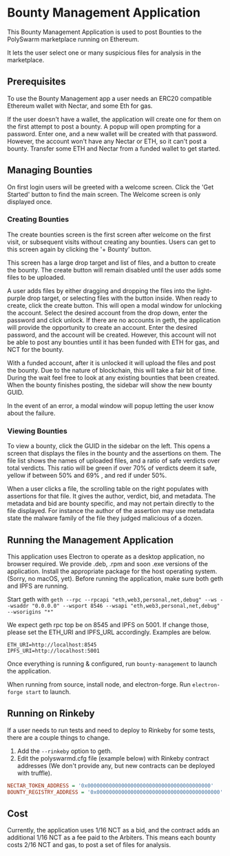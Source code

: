 # Bounty Management Application

This Bounty Management Application is used to post Bounties to the PolySwarm marketplace running on Ethereum.

It lets the user select one or many suspicious files for analysis in the marketplace. 

## Prerequisites

To use the Bounty Management app a user needs an ERC20 compatible Ethereum wallet with Nectar, and some Eth for gas.

If the user doesn't have a wallet, the application will create one for them on the first attempt to post a bounty. A popup will open prompting for a password. Enter one, and a new wallet will be created with that password. However, the account won't have any Nectar or ETH, so it can't post a bounty. Transfer some ETH and Nectar from a funded wallet to get started.

## Managing Bounties

On first login users will be greeted with a welcome screen. Click the 'Get Started' button to find the main screen. The Welcome screen is only displayed once.

### Creating Bounties

The create bounties screen is the first screen after welcome on the first visit, or subsequent visits without creating any bounties. Users can get to this screen again by clicking the '+ Bounty' button.

This screen has a large drop target and list of files, and a button to create the bounty. The create button will remain disabled until the user adds some files to be uploaded.

A user adds files by either dragging and dropping the files into the light-purple drop target, or selecting files with the button inside. When ready to create, click the create button. This will open a modal window for unlocking the account. Select the desired account from the drop down, enter the password and click unlock. If there are no accounts in geth, the application will provide the opportunity to create an account. Enter the desired password, and the account will be created. However, this account will not be able to post any bounties until it has been funded with ETH for gas, and NCT for the bounty. 

With a funded account, after it is unlocked it will upload the files and post the bounty. Due to the nature of blockchain, this will take a fair bit of time. During the wait feel free to look at any existing bounties that been created. When the bounty finishes posting, the sidebar will show the new bounty GUID. 

In the event of an error, a modal window will popup letting the user know about the failure.

### Viewing Bounties

To view a bounty, click the GUID in the sidebar on the left. This opens a screen that displays the files in the bounty and the assertions on them. The file list shows the names of uploaded files, and a ratio of safe verdicts over total verdicts. This ratio will be green if over 70% of verdicts deem it safe, yellow if between 50% and 69% , and red if under 50%. 

When a user clicks a file, the scrolling table on the right populates with assertions for that file. It gives the author, verdict, bid, and metadata. The metadata and bid are bounty specific, and may not pertain directly to the file displayed. For instance the author of the assertion may use metadata state the malware family of the file they judged malicious of a dozen.

## Running the Management Application

This application uses Electron to operate as a desktop application, no browser required. We provide .deb, .rpm and soon .exe versions of the application. Install the appropriate package for the host operating system. (Sorry, no macOS, yet). Before running the application, make sure  both geth and IPFS are running.

Start geth with `geth --rpc --rpcapi "eth,web3,personal,net,debug" --ws --wsaddr "0.0.0.0" --wsport 8546 --wsapi "eth,web3,personal,net,debug" --wsorigins "*"`

We expect geth rpc top be on 8545 and IPFS on 5001. If  change those, please set the ETH_URI and IPFS_URL accordingly. Examples are below.

```.env
ETH_URI=http://localhost:8545
IPFS_URI=http://localhost:5001
```

Once everything is running & configured, run `bounty-management` to launch the application.

When running from source, install node, and electron-forge. Run `electron-forge start` to launch.

## Running on Rinkeby

If a user needs to run tests and need to deploy to Rinkeby for some tests, there are a couple things to change.

1. Add the `--rinkeby` option to geth. 
2. Edit the polyswarmd.cfg file (example below) with Rinkeby contract addresses (We don't provide any, but new contracts can be deployed with truffle).

```polyswarm.cfg
NECTAR_TOKEN_ADDRESS = '0x0000000000000000000000000000000000000000'
BOUNTY_REGISTRY_ADDRESS = '0x0000000000000000000000000000000000000000'
```

## Cost

Currently, the application uses 1/16 NCT as a bid, and the contract adds an additional 1/16 NCT as a fee paid to the Arbiters. This means each bounty costs 2/16 NCT and gas, to post a set of files for analysis. 